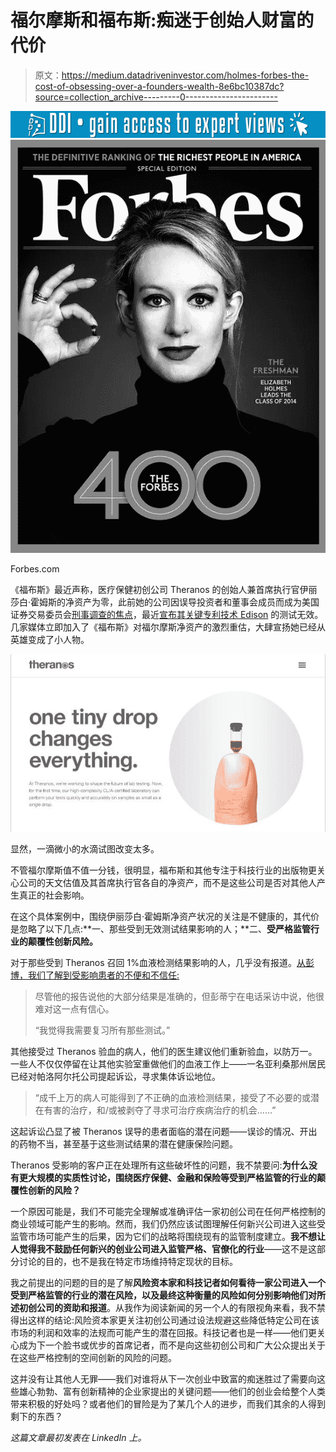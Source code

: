 # 福尔摩斯和福布斯:痴迷于创始人财富的代价

> 原文：<https://medium.datadriveninvestor.com/holmes-forbes-the-cost-of-obsessing-over-a-founders-wealth-8e6bc10387dc?source=collection_archive---------0----------------------->

[![](img/ae24cda1aaaff9082035535073d344c0.png)](http://www.track.datadriveninvestor.com/1B9E)![](img/7bb518092a818ec3a5d0e9d7765bb100.png)

Forbes.com

《福布斯》最近声称，医疗保健初创公司 Theranos 的创始人兼首席执行官伊丽莎白·霍姆斯的净资产为零，此前她的公司因误导投资者和董事会成员而成为美国证券交易委员会[刑事调查的焦点](http://www.bloomberg.com/news/articles/2016-04-18/theranos-is-under-investigation-by-sec-u-s-attorney-s-office)，最近[宣布其关键专利技术 Edison](http://www.wsj.com/articles/theranos-voids-two-years-of-edison-blood-test-results-1463616976) 的测试无效。几家媒体立即加入了《福布斯》对福尔摩斯净资产的激烈重估，大肆宣扬她已经从英雄变成了小人物。

![](img/12b526536bb6f476c2941487b7fe0218.png)

显然，一滴微小的水滴试图改变太多。

不管福尔摩斯值不值一分钱，很明显，福布斯和其他专注于科技行业的出版物更关心公司的天文估值及其首席执行官各自的净资产，而不是这些公司是否对其他人产生真正的社会影响。

在这个具体案例中，围绕伊丽莎白·霍姆斯净资产状况的关注是不健康的，其代价是忽略了以下几点:**一、那些受到无效测试结果影响的人；**二、**受严格监管行业的颠覆性创新风险。**

对于那些受到 Theranos 召回 1%血液检测结果影响的人，几乎没有报道。[从彭博，我们了解到受影响患者的不便和不信任:](http://www.bloomberg.com/news/articles/2016-06-03/theranos-says-only-1-of-results-affected-some-doubt-tests)

> 尽管他的报告说他的大部分结果是准确的，但彭蒂宁在电话采访中说，他很难对这一点有信心。
> 
> “我觉得我需要复习所有那些测试。”

其他接受过 Theranos 验血的病人，他们的医生建议他们重新验血，以防万一。一些人不仅仅停留在让其他实验室重做他们的血液工作上——一名亚利桑那州居民已经对帕洛阿尔托公司提起诉讼，寻求集体诉讼地位。

> “成千上万的病人可能得到了不正确的血液检测结果，接受了不必要的或潜在有害的治疗，和/或被剥夺了寻求可治疗疾病治疗的机会……”

这起诉讼凸显了被 Theranos 误导的患者面临的潜在问题——误诊的情况、开出的药物不当，甚至基于这些测试结果的潜在健康保险问题。

Theranos 受影响的客户正在处理所有这些破坏性的问题，我不禁要问:**为什么没有更大规模的实质性讨论，围绕医疗保健、金融和保险等受到严格监管的行业的颠覆性创新的风险？**

一个原因可能是，我们不可能完全理解或准确评估一家初创公司在任何严格控制的商业领域可能产生的影响。然而，我们仍然应该试图理解任何新兴公司进入这些受监管市场可能产生的后果，因为它们的战略将围绕现有的监管制度建立。**我不想让人觉得我不鼓励任何新兴的创业公司进入监管严格、官僚化的行业**——这不是这部分讨论的目的，也不是我在特定市场维持特定现状的目标。

我之前提出的问题的目的是了解**风险资本家和科技记者如何看待一家公司进入一个受到严格监管的行业的潜在风险，以及最终这种衡量的风险如何分别影响他们对所述初创公司的资助和报道**。从我作为阅读新闻的另一个人的有限视角来看，我不禁得出这样的结论:风险资本家更关注初创公司通过设法规避这些降低特定公司在该市场的利润和效率的法规而可能产生的潜在回报。科技记者也是一样——他们更关心成为下一个脸书或优步的首席记者，而不是向这些初创公司和广大公众提出关于在这些严格控制的空间创新的风险的问题。

这并没有让其他人无罪——我们对谁将从下一次创业中致富的痴迷胜过了需要向这些雄心勃勃、富有创新精神的企业家提出的关键问题——他们的创业会给整个人类带来积极的好处吗？或者他们的冒险是为了某几个人的进步，而我们其余的人得到剩下的东西？

*这篇文章最初发表在 LinkedIn 上。*